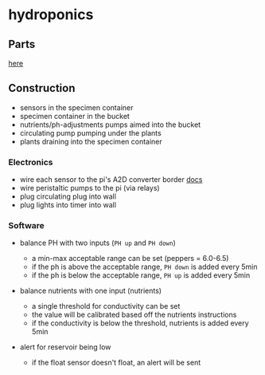 # hydroponics

## Parts
[here](./docs/parts.md)

## Construction
- sensors in the specimen container
- specimen container in the bucket
- nutrients/ph-adjustments pumps aimed into the bucket
- circulating pump pumping under the plants
- plants draining into the specimen container

### Electronics
- wire each sensor to the pi's A2D converter border [docs](https://www.waveshare.com/w/upload/b/b7/High-Precision-AD-DA-User-Manual.pdf)
- wire peristaltic pumps to the pi (via relays)
- plug circulating plug into wall
- plug lights into timer into wall

### Software
- balance PH with two inputs (`PH up` and `PH down`)
  - a min-max acceptable range can be set (peppers = 6.0-6.5)
  - if the ph is above the acceptable range, `PH down` is added every 5min
  - if the ph is below the acceptable range, `PH up` is added every 5min
    

- balance nutrients with one input (nutrients)
  - a single threshold for conductivity can be set
  - the value will be calibrated based off the nutrients instructions
  - if the conductivity is below the threshold, nutrients is added every 5min
    
    
- alert for reservoir being low
  - if the float sensor doesn't float, an alert will be sent
